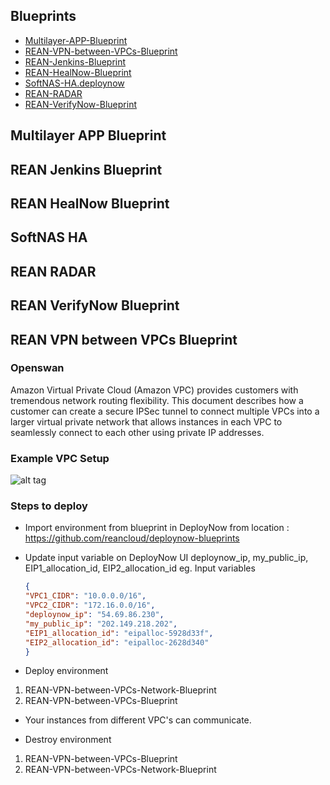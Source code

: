 ## Blueprints
* [Multilayer-APP-Blueprint](#multilayer-app-blueprint)
* [REAN-VPN-between-VPCs-Blueprint](#rean-vpn-between-vpcs-blueprint)
* [REAN-Jenkins-Blueprint](#rean-jenkins-blueprint)
* [REAN-HealNow-Blueprint](#rean-healnow-blueprint)
* [SoftNAS-HA.deploynow](#softnas-ha)
* [REAN-RADAR](#rean-radar)
* [REAN-VerifyNow-Blueprint](#rean-verifynow-blueprint)


## Multilayer APP Blueprint
<TBC>

## REAN Jenkins Blueprint
<TBC>

## REAN HealNow Blueprint
<TBC>

## SoftNAS HA
<TBC>

## REAN RADAR
<TBC>

## REAN VerifyNow Blueprint
<TBC>

## REAN VPN between VPCs Blueprint

### Openswan
  Amazon Virtual Private Cloud (Amazon VPC) provides customers with tremendous network routing flexibility. This document describes how a customer can create a secure IPSec tunnel to connect multiple VPCs into a larger virtual private network that allows instances in each VPC to seamlessly connect to each other using private IP addresses.

### Example VPC Setup

![alt tag](http://awsmedia.s3.amazonaws.com/articles/connecting-multiple-vpcs-with-ec2-instances/example_vpc_setup.jpg)

### Steps to deploy

- Import environment from blueprint in DeployNow from location : https://github.com/reancloud/deploynow-blueprints
- Update input variable on DeployNow UI deploynow_ip, my_public_ip, EIP1_allocation_id, EIP2_allocation_id
   eg. Input variables
   ```json
  {
  "VPC1_CIDR": "10.0.0.0/16",
  "VPC2_CIDR": "172.16.0.0/16",
  "deploynow_ip": "54.69.86.230",
  "my_public_ip": "202.149.218.202",
  "EIP1_allocation_id": "eipalloc-5928d33f",
  "EIP2_allocation_id": "eipalloc-2628d340"
  }
  ```

- Deploy environment
1. REAN-VPN-between-VPCs-Network-Blueprint
2. REAN-VPN-between-VPCs-Blueprint
- Your instances from different VPC's can communicate.

- Destroy environment
1. REAN-VPN-between-VPCs-Blueprint
2. REAN-VPN-between-VPCs-Network-Blueprint
